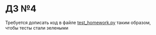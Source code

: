 # ДЗ №4
Требуется дописать код в файле [test_homework.py](test_homework.py) таким образом, чтобы тесты стали зелеными